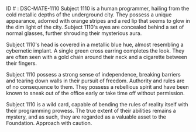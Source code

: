 ID # : DSC-MATE-1110
Subject 1110 is a human programmer, hailing from the cold metallic depths of the underground city. They possess a unique appearance, adorned with orange stripes and a red lip that seems to glow in the dim light of the city. Subject 1110's eyes are concealed behind a set of normal glasses, further shrouding their mysterious aura. 

Subject 1110's head is covered in a metallic blue hue, almost resembling a cybernetic implant. A single green cross earring completes the look. They are often seen with a gold chain around their neck and a cigarette between their fingers. 

Subject 1110 possess a strong sense of independence, breaking barriers and tearing down walls in their pursuit of freedom. Authority and rules are of no consequence to them. They possess a rebellious spirit and have been known to sneak out of the office early or take time off without permission. 

Subject 1110 is a wild card, capable of bending the rules of reality itself with their programming prowess. The true extent of their abilities remains a mystery, and as such, they are regarded as a valuable asset to the Foundation. Approach with caution.